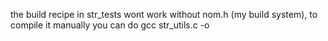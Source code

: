 the build recipe in str_tests wont work without nom.h (my build system), to compile it manually you can do gcc str_utils.c <file> -o <output>
